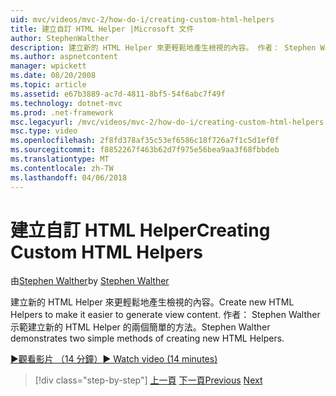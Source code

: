 ```yaml
---
uid: mvc/videos/mvc-2/how-do-i/creating-custom-html-helpers
title: 建立自訂 HTML Helper |Microsoft 文件
author: StephenWalther
description: 建立新的 HTML Helper 來更輕鬆地產生檢視的內容。 作者： Stephen Walther 示範建立新的 HTML Helper 的兩個簡單的方法。
ms.author: aspnetcontent
manager: wpickett
ms.date: 08/20/2008
ms.topic: article
ms.assetid: e67b3889-ac7d-4811-8bf5-54f6abc7f49f
ms.technology: dotnet-mvc
ms.prod: .net-framework
msc.legacyurl: /mvc/videos/mvc-2/how-do-i/creating-custom-html-helpers
msc.type: video
ms.openlocfilehash: 2f8fd378af35c53ef6586c18f726a7f1c5d1ef0f
ms.sourcegitcommit: f8852267f463b62d7f975e56bea9aa3f68fbbdeb
ms.translationtype: MT
ms.contentlocale: zh-TW
ms.lasthandoff: 04/06/2018
---
```

<a name="creating-custom-html-helpers"></a><span data-ttu-id="e37ea-104">建立自訂 HTML Helper</span><span class="sxs-lookup"><span data-stu-id="e37ea-104">Creating Custom HTML Helpers</span></span>
====================
<span data-ttu-id="e37ea-105">由[Stephen Walther](https://github.com/StephenWalther)</span><span class="sxs-lookup"><span data-stu-id="e37ea-105">by [Stephen Walther](https://github.com/StephenWalther)</span></span>

<span data-ttu-id="e37ea-106">建立新的 HTML Helper 來更輕鬆地產生檢視的內容。</span><span class="sxs-lookup"><span data-stu-id="e37ea-106">Create new HTML Helpers to make it easier to generate view content.</span></span> <span data-ttu-id="e37ea-107">作者： Stephen Walther 示範建立新的 HTML Helper 的兩個簡單的方法。</span><span class="sxs-lookup"><span data-stu-id="e37ea-107">Stephen Walther demonstrates two simple methods of creating new HTML Helpers.</span></span>

[<span data-ttu-id="e37ea-108">&#9654;觀看影片 （14 分鐘）</span><span class="sxs-lookup"><span data-stu-id="e37ea-108">&#9654; Watch video (14 minutes)</span></span>](https://channel9.msdn.com/Blogs/ASP-NET-Site-Videos/creating-custom-html-helpers)

> [!div class="step-by-step"]
> <span data-ttu-id="e37ea-109">[上一頁](creating-unit-tests-for-aspnet-mvc-applications.md)
> [下一頁](creating-model-classes-with-linq-to-sql.md)</span><span class="sxs-lookup"><span data-stu-id="e37ea-109">[Previous](creating-unit-tests-for-aspnet-mvc-applications.md)
[Next](creating-model-classes-with-linq-to-sql.md)</span></span>
